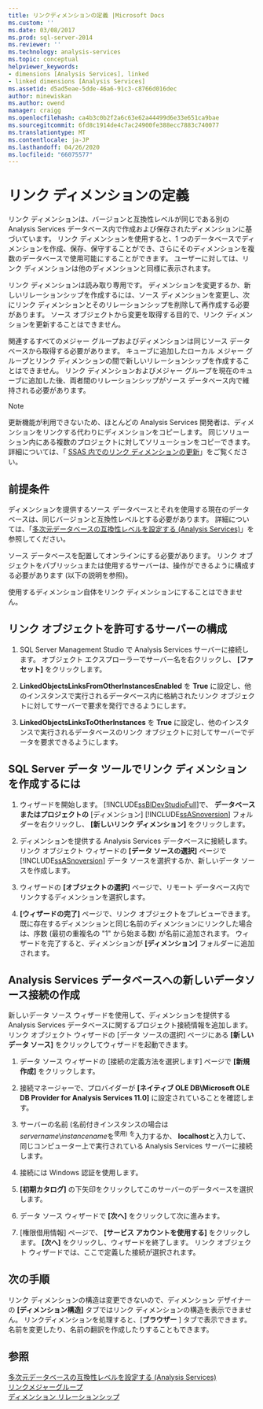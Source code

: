 ```yaml
---
title: リンクディメンションの定義 |Microsoft Docs
ms.custom: ''
ms.date: 03/08/2017
ms.prod: sql-server-2014
ms.reviewer: ''
ms.technology: analysis-services
ms.topic: conceptual
helpviewer_keywords:
- dimensions [Analysis Services], linked
- linked dimensions [Analysis Services]
ms.assetid: d5ad5eae-5dde-46a6-91c3-c8766d016dec
author: minewiskan
ms.author: owend
manager: craigg
ms.openlocfilehash: ca4b3c0b2f2a6c63e62a44499d6e33e651ca9bae
ms.sourcegitcommit: 6fd8c1914de4c7ac24900fe388ecc7883c740077
ms.translationtype: MT
ms.contentlocale: ja-JP
ms.lasthandoff: 04/26/2020
ms.locfileid: "66075577"
---
```

# <a name="define-linked-dimensions"></a>リンク ディメンションの定義
  リンク ディメンションは、バージョンと互換性レベルが同じである別の Analysis Services データベース内で作成および保存されたディメンションに基づいています。 リンク ディメンションを使用すると、1 つのデータベースでディメンションを作成、保存、保守することができ、さらにそのディメンションを複数のデータベースで使用可能にすることができます。 ユーザーに対しては、リンク ディメンションは他のディメンションと同様に表示されます。  
  
 リンク ディメンションは読み取り専用です。 ディメンションを変更するか、新しいリレーションシップを作成するには、ソース ディメンションを変更し、次にリンク ディメンションとそのリレーションシップを削除して再作成する必要があります。 ソース オブジェクトから変更を取得する目的で、リンク ディメンションを更新することはできません。  
  
 関連するすべてのメジャー グループおよびディメンションは同じソース データベースから取得する必要があります。 キューブに追加したローカル メジャー グループとリンク ディメンションの間で新しいリレーションシップを作成することはできません。 リンク ディメンションおよびメジャー グループを現在のキューブに追加した後、両者間のリレーションシップがソース データベース内で維持される必要があります。  
  
> [!NOTE]  
>  更新機能が利用できないため、ほとんどの Analysis Services 開発者は、ディメンションをリンクする代わりにディメンションをコピーします。 同じソリューション内にある複数のプロジェクトに対してソリューションをコピーできます。 詳細については、「 [SSAS 内でのリンク ディメンションの更新](http://sqlblog.com/blogs/marco_russo/archive/2006/09/12/refresh-of-a-linked-dimension-in-ssas.aspx)」をご覧ください。  
  
## <a name="prerequisites"></a>前提条件  
 ディメンションを提供するソース データベースとそれを使用する現在のデータベースは、同じバージョンと互換性レベルとする必要があります。 詳細については、「[多次元データベースの互換性レベルを設定する &#40;Analysis Services&#41;](compatibility-level-of-a-multidimensional-database-analysis-services.md)」を参照してください。  
  
 ソース データベースを配置してオンラインにする必要があります。 リンク オブジェクトをパブリッシュまたは使用するサーバーは、操作ができるように構成する必要があります (以下の説明を参照)。  
  
 使用するディメンション自体をリンク ディメンションにすることはできません。  
  
## <a name="configure-server-to-allow-linked-objects"></a>リンク オブジェクトを許可するサーバーの構成  
  
1.  SQL Server Management Studio で Analysis Services サーバーに接続します。 オブジェクト エクスプローラーでサーバー名を右クリックし、 **[ファセット]** をクリックします。  
  
2.  **LinkedObjectsLinksFromOtherInstancesEnabled** を **True** に設定し、他のインスタンスで実行されるデータベース内に格納されたリンク オブジェクトに対してサーバーで要求を発行できるようにします。  
  
3.  **LinkedObjectsLinksToOtherInstances** を **True** に設定し、他のインスタンスで実行されるデータベースのリンク オブジェクトに対してサーバーでデータを要求できるようにします。  
  
## <a name="create-a-linked-dimension-in-sql-server-data-tools"></a>SQL Server データ ツールでリンク ディメンションを作成するには  
  
1.  ウィザードを開始します。 [!INCLUDE[ssBIDevStudioFull](../../includes/ssbidevstudiofull-md.md)]で、 **データベースまたはプロジェクトの** [ディメンション] [!INCLUDE[ssASnoversion](../../includes/ssasnoversion-md.md)] フォルダーを右クリックし、 **[新しいリンク ディメンション]** をクリックします。  
  
2.  ディメンションを提供する Analysis Services データベースに接続します。 リンク オブジェクト ウィザードの **[データ ソースの選択]** ページで [!INCLUDE[ssASnoversion](../../includes/ssasnoversion-md.md)] データ ソースを選択するか、新しいデータ ソースを作成します。  
  
3.  ウィザードの **[オブジェクトの選択]** ページで、リモート データベース内でリンクするディメンションを選択します。  
  
4.  **[ウィザードの完了]** ページで、リンク オブジェクトをプレビューできます。 既に存在するディメンションと同じ名前のディメンションにリンクした場合は、序数 (最初の重複名の "1" から始まる数) が名前に追加されます。 ウィザードを完了すると、ディメンションが **[ディメンション]** フォルダーに追加されます。  
  
##  <a name="create-a-new-data-source-connection-to-an-analysis-services-database"></a><a name="bkmk_CreateNew"></a>Analysis Services データベースへの新しいデータソース接続の作成  
 新しいデータ ソース ウィザードを使用して、ディメンションを提供する Analysis Services データベースに関するプロジェクト接続情報を追加します。 リンク オブジェクト ウィザードの [データ ソースの選択] ページにある **[新しいデータ ソース]** をクリックしてウィザードを起動できます。  
  
1.  データ ソース ウィザードの [接続の定義方法を選択します] ページで **[新規作成]** をクリックします。  
  
2.  接続マネージャーで、プロバイダーが **[ネイティブ OLE DB\Microsoft OLE DB Provider for Analysis Services 11.0]** に設定されていることを確認します。  
  
3.  サーバーの名前 (名前付きインスタンスの場合は*servername*\\*instancename*を<sup>使用) を</sup>入力するか、 **localhost**と入力して、同じコンピューター上で実行されている Analysis Services サーバーに接続します。  
  
4.  接続には Windows 認証を使用します。  
  
5.  **[初期カタログ]** の下矢印をクリックしてこのサーバーのデータベースを選択します。  
  
6.  データ ソース ウィザードで **[次へ]** をクリックして次に進みます。  
  
7.  [権限借用情報] ページで、 **[サービス アカウントを使用する]** をクリックします。 **[次へ]** をクリックし、ウィザードを終了します。 リンク オブジェクト ウィザードでは、ここで定義した接続が選択されます。  
  
## <a name="next-steps"></a>次の手順  
 リンク ディメンションの構造は変更できないので、ディメンション デザイナーの **[ディメンション構造]** タブではリンク ディメンションの構造を表示できません。 リンクディメンションを処理すると、[**ブラウザー** ] タブで表示できます。名前を変更したり、名前の翻訳を作成したりすることもできます。  
  
## <a name="see-also"></a>参照  
 [多次元データベースの互換性レベルを設定する &#40;Analysis Services&#41;](compatibility-level-of-a-multidimensional-database-analysis-services.md)   
 [リンクメジャーグループ](linked-measure-groups.md)   
 [ディメンション リレーションシップ](../multidimensional-models-olap-logical-cube-objects/dimension-relationships.md)  
  
  
